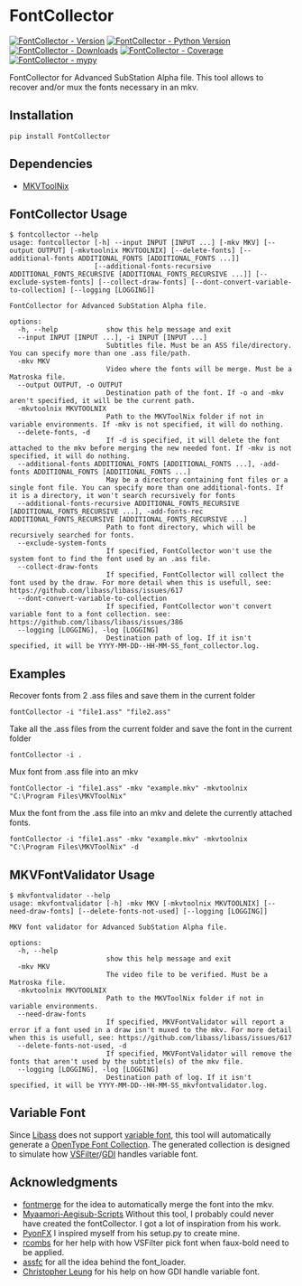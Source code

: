 # FontCollector
[![FontCollector - Version](https://img.shields.io/pypi/v/fontcollector.svg)](https://pypi.org/project/FontCollector)
[![FontCollector - Python Version](https://img.shields.io/pypi/pyversions/fontcollector.svg)](https://pypi.org/project/FontCollector)
[![FontCollector - Downloads](https://img.shields.io/pypi/dm/fontcollector.svg)](https://pypistats.org/packages/fontcollector)
[![FontCollector - Coverage](https://img.shields.io/codecov/c/github/moi15moi/FontCollector)](https://app.codecov.io/github/moi15moi/FontCollector)
[![FontCollector - mypy](https://img.shields.io/badge/mypy-checked-blue)](https://github.com/moi15moi/FontCollector/actions?query=branch:main)

FontCollector for Advanced SubStation Alpha file.
This tool allows to recover and/or mux the fonts necessary in an mkv.
## Installation
```
pip install FontCollector
```
## Dependencies
-  [MKVToolNix](https://mkvtoolnix.download/downloads.html)

## FontCollector Usage
```console
$ fontcollector --help
usage: fontcollector [-h] --input INPUT [INPUT ...] [-mkv MKV] [--output OUTPUT] [-mkvtoolnix MKVTOOLNIX] [--delete-fonts] [--additional-fonts ADDITIONAL_FONTS [ADDITIONAL_FONTS ...]]
                     [--additional-fonts-recursive ADDITIONAL_FONTS_RECURSIVE [ADDITIONAL_FONTS_RECURSIVE ...]] [--exclude-system-fonts] [--collect-draw-fonts] [--dont-convert-variable-to-collection] [--logging [LOGGING]]

FontCollector for Advanced SubStation Alpha file.

options:
  -h, --help            show this help message and exit
  --input INPUT [INPUT ...], -i INPUT [INPUT ...]
                        Subtitles file. Must be an ASS file/directory. You can specify more than one .ass file/path.
  -mkv MKV
                        Video where the fonts will be merge. Must be a Matroska file.
  --output OUTPUT, -o OUTPUT
                        Destination path of the font. If -o and -mkv aren't specified, it will be the current path.
  -mkvtoolnix MKVTOOLNIX
                        Path to the MKVToolNix folder if not in variable environments. If -mkv is not specified, it will do nothing.
  --delete-fonts, -d
                        If -d is specified, it will delete the font attached to the mkv before merging the new needed font. If -mkv is not specified, it will do nothing.
  --additional-fonts ADDITIONAL_FONTS [ADDITIONAL_FONTS ...], -add-fonts ADDITIONAL_FONTS [ADDITIONAL_FONTS ...]
                        May be a directory containing font files or a single font file. You can specify more than one additional-fonts. If it is a directory, it won't search recursively for fonts
  --additional-fonts-recursive ADDITIONAL_FONTS_RECURSIVE [ADDITIONAL_FONTS_RECURSIVE ...], -add-fonts-rec ADDITIONAL_FONTS_RECURSIVE [ADDITIONAL_FONTS_RECURSIVE ...]
                        Path to font directory, which will be recursively searched for fonts.
  --exclude-system-fonts
                        If specified, FontCollector won't use the system font to find the font used by an .ass file.
  --collect-draw-fonts
                        If specified, FontCollector will collect the font used by the draw. For more detail when this is usefull, see: https://github.com/libass/libass/issues/617
  --dont-convert-variable-to-collection
                        If specified, FontCollector won't convert variable font to a font collection. see: https://github.com/libass/libass/issues/386
  --logging [LOGGING], -log [LOGGING]
                        Destination path of log. If it isn't specified, it will be YYYY-MM-DD--HH-MM-SS_font_collector.log.
```
## Examples
Recover fonts from 2 .ass files and save them in the current folder
```
fontCollector -i "file1.ass" "file2.ass"
```
Take all the .ass files from the current folder and save the font in the current folder
```
fontCollector -i .
```
Mux font from .ass file into an mkv
```
fontCollector -i "file1.ass" -mkv "example.mkv" -mkvtoolnix "C:\Program Files\MKVToolNix"
```

Mux the font from the .ass file into an mkv and delete the currently attached fonts.
```
fontCollector -i "file1.ass" -mkv "example.mkv" -mkvtoolnix "C:\Program Files\MKVToolNix" -d
```
## MKVFontValidator Usage
```console
$ mkvfontvalidator --help
usage: mkvfontvalidator [-h] -mkv MKV [-mkvtoolnix MKVTOOLNIX] [--need-draw-fonts] [--delete-fonts-not-used] [--logging [LOGGING]]

MKV font validator for Advanced SubStation Alpha file.

options:
  -h, --help
                        show this help message and exit
  -mkv MKV
                        The video file to be verified. Must be a Matroska file.
  -mkvtoolnix MKVTOOLNIX
                        Path to the MKVToolNix folder if not in variable environments.
  --need-draw-fonts
                        If specified, MKVFontValidator will report a error if a font used in a draw isn't muxed to the mkv. For more detail when this is usefull, see: https://github.com/libass/libass/issues/617
  --delete-fonts-not-used, -d
                        If specified, MKVFontValidator will remove the fonts that aren't used by the subtitle(s) of the mkv file.
  --logging [LOGGING], -log [LOGGING]
                        Destination path of log. If it isn't specified, it will be YYYY-MM-DD--HH-MM-SS_mkvfontvalidator.log.
```
## Variable Font
Since [Libass](https://github.com/libass/libass/issues/386) does not support [variable font](https://docs.microsoft.com/en-us/typography/opentype/spec/otvaroverview), this tool will automatically generate a [OpenType Font Collection](https://docs.microsoft.com/en-us/typography/opentype/spec/otff#font-collections). The generated collection is designed to simulate how [VSFilter](https://en.wikipedia.org/wiki/DirectVobSub)/[GDI](https://en.wikipedia.org/wiki/Graphics_Device_Interface) handles variable font.
## Acknowledgments
 - [fontmerge](https://github.com/WheneverDev/fontmerge) for the idea to automatically merge the font into the mkv.
 - [Myaamori-Aegisub-Scripts](https://github.com/TypesettingTools/Myaamori-Aegisub-Scripts) Without this tool, I probably could never have created the fontCollector. I got a lot of inspiration from his work.
 - [PyonFX](https://github.com/CoffeeStraw/PyonFX) I inspired myself from his setup.py to create mine.
 - [rcombs](https://github.com/rcombs) for her help with how VSFilter pick font when faux-bold need to be applied.
 - [assfc](https://github.com/tp7/assfc) for all the idea behind the font_loader.
 - [Christopher Leung](https://www.linkedin.com/in/christopher-leung-755a291) for his help on how GDI handle variable font.
